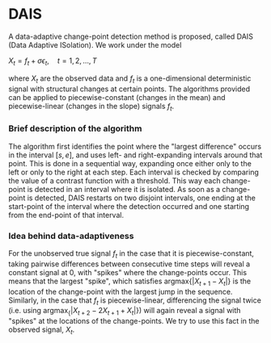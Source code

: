 # DAIS

A data-adaptive change-point detection method is proposed, called DAIS (Data Adaptive ISolation). We work under the model

$X_t = f_t + \sigma \epsilon_t, \quad t = 1, 2, \ldots, T$

where $X_t$ are the observed data and $f_t$ is a one-dimensional deterministic signal with structural changes at certain points. The algorithms provided can be applied to piecewise-constant (changes in the mean) and piecewise-linear (changes in the slope) signals $f_t$. 

### Brief description of the algorithm
The algorithm first identifies the point where the "largest difference" occurs in the interval $[s,e]$, and uses left- and right-expanding intervals around that point. This is done in a sequential way, expanding once either only to the left or only to the right at each step. Each interval is checked by comparing the value of a contrast function with a threshold. This way each change-point is detected in an interval where it is isolated. As soon as a change-point is detected, DAIS restarts on two disjoint intervals, one ending at the start-point of the interval where the detection occurred and one starting from the end-point of that interval.

### Idea behind data-adaptiveness
For the unobserved true signal $f_t$ in the case that it is piecewise-constant, taking pairwise differences between consecutive time steps will reveal a constant signal at 0, with "spikes" where the change-points occur. This means that the largest "spike", which satisfies $\textrm{argmax}\{\lvert X_{t+1} - X_{t} \rvert\}$ is the location of the change-point with the largest jump in the sequence. Similarly, in the case that $f_t$ is piecewise-linear, differencing the signal twice (i.e. using $\textrm{argmax}_\{\lvert X_{t+2} - 2X_{t+1} + X_{t} \rvert\}$) will again reveal a signal with "spikes" at the locations of the change-points. We try to use this fact in the observed signal, $X_t$.

